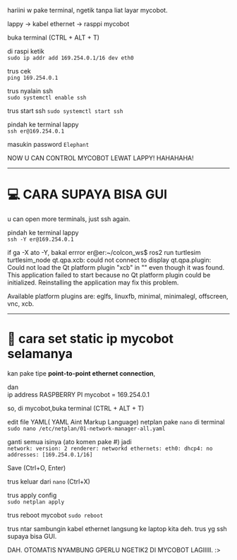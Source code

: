 hariini w pake terminal, ngetik tanpa liat layar mycobot.


lappy -> kabel ethernet -> rasppi mycobot  

buka terminal (CTRL + ALT + T)  

di raspi ketik  
`sudo ip addr add 169.254.0.1/16 dev eth0`

trus cek  
`ping 169.254.0.1`

trus nyalain ssh  
`sudo systemctl enable ssh`

trus start ssh
`sudo systemctl start ssh`  

pindah ke terminal lappy  
`ssh er@169.254.0.1`  

masukin password
`Elephant`

NOW U CAN CONTROL MYCOBOT LEWAT LAPPY! HAHAHAHA!

---
# 💻 CARA SUPAYA BISA GUI
u can open more terminals, just ssh again.  
  
pindah ke terminal lappy  
`ssh -Y er@169.254.0.1`  

  if ga -X ato -Y, bakal errror
er@er:~/colcon_ws$ ros2 run turtlesim turtlesim_node
qt.qpa.xcb: could not connect to display 
qt.qpa.plugin: Could not load the Qt platform plugin "xcb" in "" even though it was found.
This application failed to start because no Qt platform plugin could be initialized. Reinstalling the application may fix this problem.

Available platform plugins are: eglfs, linuxfb, minimal, minimalegl, offscreen, vnc, xcb.

---
# 📑 cara set static ip mycobot selamanya  

kan pake tipe **point-to-point ethernet connection**,

  dan   
  ip address RASPBERRY PI mycobot = 169.254.0.1  

so, di mycobot,buka terminal (CTRL + ALT + T)  

edit file YAML( YAML Aint Markup Language) netplan pake `nano` di terminal  
`sudo nano /etc/netplan/01-network-manager-all.yaml`  

ganti semua isinya (ato komen pake #) jadi  
`network:
  version: 2
  renderer: networkd
  ethernets:
    eth0:
      dhcp4: no
      addresses: [169.254.0.1/16]
`  

Save (Ctrl+O, Enter)

trus keluar dari `nano` (Ctrl+X)  

trus apply config  
`sudo netplan apply`  

trus reboot mycobot
`sudo reboot`  

trus ntar sambungin kabel ethernet langsung ke laptop kita deh.
trus yg ssh supaya bisa GUI.

DAH. OTOMATIS NYAMBUNG GPERLU NGETIK2 DI MYCOBOT LAGIIIII. :>





